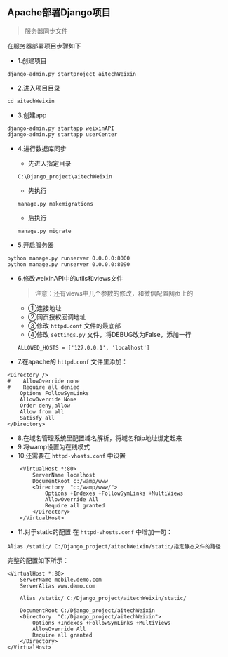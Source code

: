 ## Apache部署Django项目

> 服务器同步文件

在服务器部署项目步骤如下

* 1.创建项目

```
django-admin.py startproject aitechWeixin
```

* 2.进入项目目录

```
cd aitechWeixin
```

* 3.创建app

```
django-admin.py startapp weixinAPI
django-admin.py startapp userCenter
```

* 4.进行数据库同步
   * 先进入指定目录
	
	```
	C:\Django_project\aitechWeixin
	```

   * 先执行

	```
	manage.py makemigrations
	```

   * 后执行

	```
	manage.py migrate
	```

* 5.开启服务器

```
python manage.py runserver 0.0.0.0:8000
python manage.py runserver 0.0.0.0:8090
```

* 6.修改weixinAPI中的utils和views文件

	> 注意：还有views中几个参数的修改，和微信配置网页上的

   * ①连接地址
   * ②网页授权回调地址
   * ③修改 `httpd.conf` 文件的最底部
   * ④修改 `settings.py` 文件，将DEBUG改为False，添加一行

	```
	ALLOWED_HOSTS = ['127.0.0.1', 'localhost']
	```

* 7.在apache的 `httpd.conf` 文件里添加：

```
<Directory />
#    AllowOverride none
#    Require all denied
    Options FollowSymLinks
    AllowOverride None
    Order deny,allow
    Allow from all
    Satisfy all
</Directory>
```

* 8.在域名管理系统里配置域名解析，将域名和ip地址绑定起来
* 9.将wamp设置为在线模式
* 10.还需要在 `httpd-vhosts.conf` 中设置

```
	<VirtualHost *:80>
		ServerName localhost
		DocumentRoot c:/wamp/www
		<Directory  "c:/wamp/www/">
			Options +Indexes +FollowSymLinks +MultiViews
			AllowOverride All
			Require all granted
		</Directory>
	</VirtualHost>
```

* 11.对于static的配置
在 `httpd-vhosts.conf` 中增加一句：

```
Alias /static/ C:/Django_project/aitechWeixin/static/指定静态文件的路径
```

完整的配置如下所示：

```
<VirtualHost *:80>
	ServerName mobile.demo.com
	ServerAlias www.demo.com

	Alias /static/ C:/Django_project/aitechWeixin/static/
	
	DocumentRoot C:/Django_project/aitechWeixin
	<Directory  "C:/Django_project/aitechWeixin">
		Options +Indexes +FollowSymLinks +MultiViews
		AllowOverride All
		Require all granted
	</Directory>
</VirtualHost>
```
